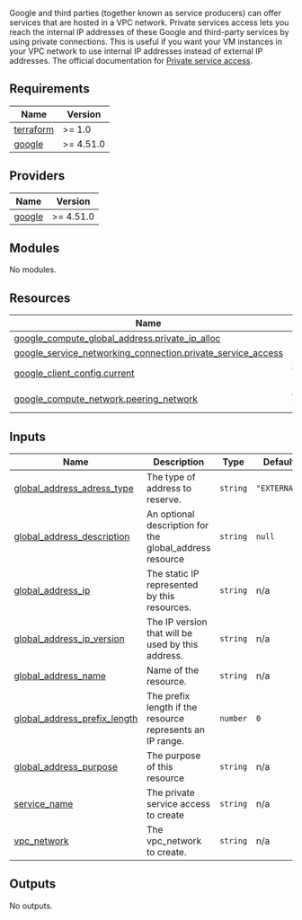 Google and third parties (together known as service producers) can offer services that are hosted in a VPC network. Private services access lets you reach the internal IP addresses of these Google and third-party services by using private connections. This is useful if you want your VM instances in your VPC network to use internal IP addresses instead of external IP addresses. The official documentation for [Private service access](https://cloud.google.com/vpc/docs/private-services-access).


<!-- BEGIN_TF_DOCS -->
## Requirements

| Name | Version |
|------|---------|
| <a name="requirement_terraform"></a> [terraform](#requirement\_terraform) | >= 1.0 |
| <a name="requirement_google"></a> [google](#requirement\_google) | >= 4.51.0 |

## Providers

| Name | Version |
|------|---------|
| <a name="provider_google"></a> [google](#provider\_google) | >= 4.51.0 |

## Modules

No modules.

## Resources

| Name | Type |
|------|------|
| [google_compute_global_address.private_ip_alloc](https://registry.terraform.io/providers/hashicorp/google/latest/docs/resources/compute_global_address) | resource |
| [google_service_networking_connection.private_service_access](https://registry.terraform.io/providers/hashicorp/google/latest/docs/resources/service_networking_connection) | resource |
| [google_client_config.current](https://registry.terraform.io/providers/hashicorp/google/latest/docs/data-sources/client_config) | data source |
| [google_compute_network.peering_network](https://registry.terraform.io/providers/hashicorp/google/latest/docs/data-sources/compute_network) | data source |

## Inputs

| Name | Description | Type | Default | Required |
|------|-------------|------|---------|:--------:|
| <a name="input_global_address_adress_type"></a> [global\_address\_adress\_type](#input\_global\_address\_adress\_type) | The type of address to reserve. | `string` | `"EXTERNAL"` | no |
| <a name="input_global_address_description"></a> [global\_address\_description](#input\_global\_address\_description) | An optional description for the global\_address resource | `string` | `null` | no |
| <a name="input_global_address_ip"></a> [global\_address\_ip](#input\_global\_address\_ip) | The static IP represented by this resources. | `string` | n/a | yes |
| <a name="input_global_address_ip_version"></a> [global\_address\_ip\_version](#input\_global\_address\_ip\_version) | The IP version that will be used by this address. | `string` | n/a | yes |
| <a name="input_global_address_name"></a> [global\_address\_name](#input\_global\_address\_name) | Name of the resource. | `string` | n/a | yes |
| <a name="input_global_address_prefix_length"></a> [global\_address\_prefix\_length](#input\_global\_address\_prefix\_length) | The prefix length if the resource represents an IP range. | `number` | `0` | no |
| <a name="input_global_address_purpose"></a> [global\_address\_purpose](#input\_global\_address\_purpose) | The purpose of this resource | `string` | n/a | yes |
| <a name="input_service_name"></a> [service\_name](#input\_service\_name) | The private service access to create | `string` | n/a | yes |
| <a name="input_vpc_network"></a> [vpc\_network](#input\_vpc\_network) | The vpc\_network to create. | `string` | n/a | yes |

## Outputs

No outputs.
<!-- END_TF_DOCS -->